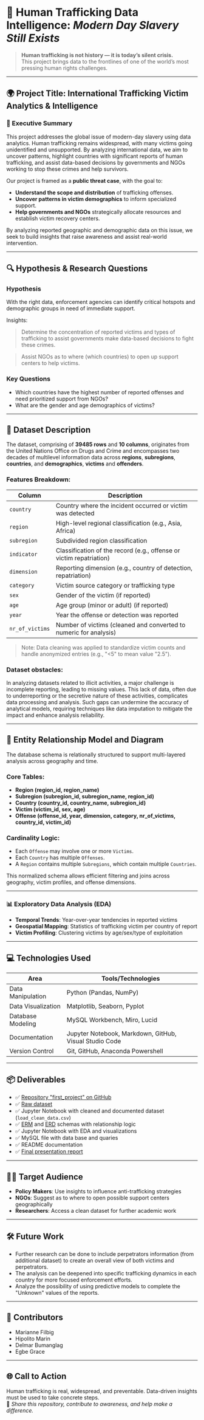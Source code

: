 
# 🧠 Human Trafficking Data Intelligence: *Modern Day Slavery Still Exists*

> **Human trafficking is not history — it is today’s silent crisis.**  
> This project brings data to the frontlines of one of the world’s most pressing human rights challenges.

---

## 🌍 Project Title: International Trafficking Victim Analytics & Intelligence

### 📣 Executive Summary

This project addresses the global issue of modern-day slavery using data analytics. Human trafficking remains widespread, with many victims going unidentified and unsupported. By analyzing international data, we aim to uncover patterns, highlight countries with significant reports of human trafficking, and assist data-based decisions by governments and NGOs working to stop these crimes and help survivors.

Our project is framed as a **public threat case**, with the goal to:
- **Understand the scope and distribution** of trafficking offenses.
- **Uncover patterns in victim demographics** to inform specialized support.
- **Help governments and NGOs** strategically allocate resources and establish victim recovery centers.

By analyzing reported geographic and demographic data on this issue, we seek to build insights that raise awareness and assist real-world intervention.

---

## 🔍 Hypothesis & Research Questions

### Hypothesis
With the right data, enforcement agencies can identify critical hotspots and demographic groups in need of immediate support. 

Insights:

> Determine the concentration of reported victims and types of trafficking to assist governments make data-based decisions to fight these crimes.

> Assist NGOs as to where (which countries) to open up support centers to help victims.


### Key Questions
- Which countries have the highest number of reported offenses and need prioritized support from NGOs?
- What are the gender and age demographics of victims?

---

## 🧾 Dataset Description

The dataset, comprising of **39485 rows** and **10 columns**, originates from the United Nations Office on Drugs and Crime and encompasses two decades of  multilevel information  data  across **regions**, **subregions**, **countries**, and **demographics**, **victims** and **offenders**.

### Features Breakdown:

| Column           | Description                                                                 |
|------------------|-----------------------------------------------------------------------------|
| `country`        | Country where the incident occurred or victim was detected                  |
| `region`         | High-level regional classification (e.g., Asia, Africa)                     |
| `subregion`      | Subdivided region classification                                            |
| `indicator`      | Classification of the record (e.g., offense or victim repatriation)         |
| `dimension`      | Reporting dimension (e.g., country of detection, repatriation)              |
| `category`       | Victim source category or trafficking type                                  |
| `sex`            | Gender of the victim (if reported)                                          |
| `age`            | Age group (minor or adult) (if reported)                                    |
| `year`           | Year the offense or detection was reported                                  |
| `nr_of_victims`  | Number of victims (cleaned and converted to numeric for analysis)           |

> Note: Data cleaning was applied to standardize victim counts and handle anonymized entries (e.g., "<5" to mean value "2.5").

### Dataset obstacles:

In analyzing datasets related to illicit activities, a major challenge is incomplete reporting, leading to missing values. This lack of data, often due to underreporting or the secretive nature of these activities, complicates data processing and analysis. Such gaps can undermine the accuracy of analytical models, requiring techniques like data imputation to mitigate the impact and enhance analysis reliability.

---

## 🧱 Entity Relationship Model and Diagram

The database schema is relationally structured to support multi-layered analysis across geography and time.

### Core Tables:

- **Region (region_id, region_name)**  
- **Subregion (subregion_id, subregion_name, region_id)**  
- **Country (country_id, country_name, subregion_id)**  
- **Victim (victim_id, sex, age)**  
- **Offense (offense_id, year, dimension, category, nr_of_victims, country_id, victim_id)**

### Cardinality Logic:

- Each `Offense` may involve one or more `Victims`.
- Each `Country` has multiple `Offenses`.
- A `Region` contains multiple `Subregions`, which contain multiple `Countries`.

This normalized schema allows efficient filtering and joins across geography, victim profiles, and offense dimensions.

---

### 📊 Exploratory Data Analysis (EDA)

- **Temporal Trends**: Year-over-year tendencies in reported victims
- **Geospatial Mapping**: Statistics of trafficking victim per country of report
- **Victim Profiling**: Clustering victims by age/sex/type of exploitation

---

## 💻 Technologies Used

| Area                 | Tools/Technologies                                      |
|----------------------|---------------------------------------------------------|
| Data Manipulation    | Python (Pandas, NumPy)                                  |
| Data Visualization   | Matplotlib, Seaborn, Pyplot                             |
| Database Modeling    | MySQL Workbench, Miro, Lucid                            |
| Documentation        | Jupyter Notebook, Markdown, GitHub, Visual Studio Code  |
| Version Control      | Git, GitHub, Anaconda Powershell                        |

---

## 📦 Deliverables

- ✅ [Repository "first_project" on GitHub](https://github.com/mari21041/first_project) 
- ✅ [Raw dataset](https://view.officeapps.live.com/op/view.aspx?src=https%3A%2F%2Fdataunodc.un.org%2Fsites%2Fdataunodc.un.org%2Ffiles%2Fdata_glotip.xlsx&wdOrigin=BROWSELINK)
- ✅ Jupyter Notebook with cleaned and documented dataset (`load_clean_data.csv`)
- ✅ [ERM](https://drive.google.com/file/d/1K6g8iacPmOH4xyw32cq3ZIzWp2HjeI9l/view?usp=sharing) and [ERD](https://drive.google.com/file/d/1agwrljU8L0C170yCcepnFEtQ0ZqyhkqO/view?usp=sharing) schemas with relationship logic
- ✅ Jupyter Notebook with EDA and visualizations
- ✅ MySQL file with data base and quaries
- ✅ README documentation
- ✅ [Final presentation report](https://docs.google.com/presentation/d/1ZxcF3VxB39Q2w0D33H5HTTdKfI78sPBHEtSYHJ0Mm8I/edit?usp=sharing) 

---

## 👨‍💼 Target Audience

- **Policy Makers**: Use insights to influence anti-trafficking strategies
- **NGOs**: Suggest as to where to open possible support centers geographically
- **Researchers**: Access a clean dataset for further academic work

---

## 🛠️ Future Work

- Further research can be done to include perpetrators information (from additional dataset) to create an overall view of both victims and perpetrators.
- The analysis can be deepened into specific trafficking dynamics in each country for more focused enforcement efforts.
- Analyze the possibility of using predictive models to complete the "Unknown" values of the reports.

---

## 👥 Contributors

- Marianne Filbig  
- Hipolito Marin
- Delmar Bumanglag  
- Egbe Grace  

---

## 🌐 Call to Action

Human trafficking is real, widespread, and preventable. Data-driven insights must be used to take concrete steps.  
📢 *Share this repository, contribute to awareness, and help make a difference.*

